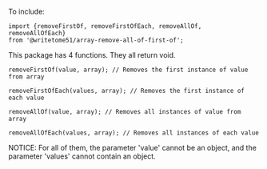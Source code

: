 To include:

    import {removeFirstOf, removeFirstOfEach, removeAllOf, removeAllOfEach} 
    from '@writetome51/array-remove-all-of-first-of';

This package has 4 functions.  They all return void.  


    removeFirstOf(value, array); // Removes the first instance of value from array

    removeFirstOfEach(values, array); // Removes the first instance of each value

    removeAllOf(value, array); // Removes all instances of value from array

    removeAllOfEach(values, array); // Removes all instances of each value

NOTICE:  For all of them, the parameter 'value' cannot be an object, and the  
parameter 'values' cannot contain an object.